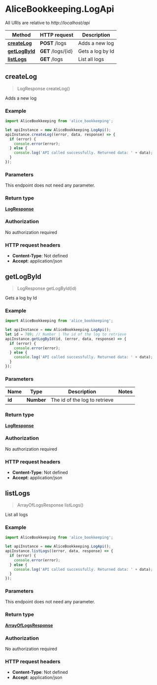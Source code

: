# AliceBookkeeping.LogApi

All URIs are relative to *http://localhost/api*

Method | HTTP request | Description
------------- | ------------- | -------------
[**createLog**](LogApi.md#createLog) | **POST** /logs | Adds a new log
[**getLogById**](LogApi.md#getLogById) | **GET** /logs/{id} | Gets a log by Id
[**listLogs**](LogApi.md#listLogs) | **GET** /logs | List all logs



## createLog

> LogResponse createLog()

Adds a new log

### Example

```javascript
import AliceBookkeeping from 'alice_bookkeeping';

let apiInstance = new AliceBookkeeping.LogApi();
apiInstance.createLog((error, data, response) => {
  if (error) {
    console.error(error);
  } else {
    console.log('API called successfully. Returned data: ' + data);
  }
});
```

### Parameters

This endpoint does not need any parameter.

### Return type

[**LogResponse**](LogResponse.md)

### Authorization

No authorization required

### HTTP request headers

- **Content-Type**: Not defined
- **Accept**: application/json


## getLogById

> LogResponse getLogById(id)

Gets a log by Id

### Example

```javascript
import AliceBookkeeping from 'alice_bookkeeping';

let apiInstance = new AliceBookkeeping.LogApi();
let id = 789; // Number | The id of the log to retrieve
apiInstance.getLogById(id, (error, data, response) => {
  if (error) {
    console.error(error);
  } else {
    console.log('API called successfully. Returned data: ' + data);
  }
});
```

### Parameters


Name | Type | Description  | Notes
------------- | ------------- | ------------- | -------------
 **id** | **Number**| The id of the log to retrieve | 

### Return type

[**LogResponse**](LogResponse.md)

### Authorization

No authorization required

### HTTP request headers

- **Content-Type**: Not defined
- **Accept**: application/json


## listLogs

> ArrayOfLogsResponse listLogs()

List all logs

### Example

```javascript
import AliceBookkeeping from 'alice_bookkeeping';

let apiInstance = new AliceBookkeeping.LogApi();
apiInstance.listLogs((error, data, response) => {
  if (error) {
    console.error(error);
  } else {
    console.log('API called successfully. Returned data: ' + data);
  }
});
```

### Parameters

This endpoint does not need any parameter.

### Return type

[**ArrayOfLogsResponse**](ArrayOfLogsResponse.md)

### Authorization

No authorization required

### HTTP request headers

- **Content-Type**: Not defined
- **Accept**: application/json

